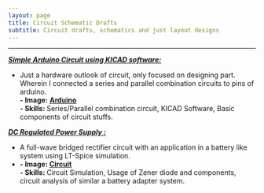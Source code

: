 ```yaml
---
layout: page
title: Circuit Schematic Drafts
subtitle: Circuit drafts, schematics and just layout designs
---
```



-----------

<b> <EM><U>  Simple Arduino Circuit using KICAD software: </U></EM></b> <br>
- Just a hardware outlook of circuit, only focused on designing part. Wherein I connected a series and parallel combination circuits to pins of arduino.<br>
<b> -   Image:</b> <a href="https://github.com/SumaAcharya/sumaacharya.github.io/blob/master/assets/img/IMP.png"> <u>
<b> Arduino </b></u> </a> <br>
<b> - Skills: </b> Series/Parallel combination circuit, KICAD Software, Basic components of circuit stuffs.

<b> <EM><U>  DC Regulated Power Supply :</U></EM></b> <br>
- A full-wave bridged rectifier circuit with an application in a battery like system using LT-Spice simulation.
- <b> - Image: </b> <a href="https://github.com/SumaAcharya/LTSpice-Simulation/blob/main/Project%201/%20Circuit%20with%20graph%20.png"><u>
<b> Circuit </b></u></a> <br>
<b>- Skills: </b> Circuit Simulation, Usage of Zener diode and components, circuit analysis of similar a battery adapter system.
